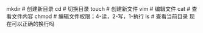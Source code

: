 mkdir # 创建新目录
cd # 切换目录
touch # 创建新文件
vim # 编辑文件
cat # 查看文件内容
chmod # 编辑文件权限；4-读，2-写，1-执行
ls # 查看当前目录
现在可以正确的换行吗
